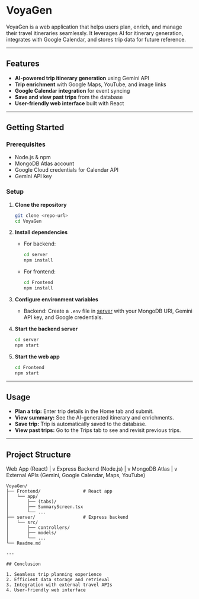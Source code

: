 # VoyaGen

VoyaGen is a web application that helps users plan, enrich, and manage their travel itineraries seamlessly. It leverages AI for itinerary generation, integrates with Google Calendar, and stores trip data for future reference.

---

## Features

- **AI-powered trip itinerary generation** using Gemini API
- **Trip enrichment** with Google Maps, YouTube, and image links
- **Google Calendar integration** for event syncing
- **Save and view past trips** from the database
- **User-friendly web interface** built with React

---

## Getting Started

### Prerequisites

- Node.js & npm
- MongoDB Atlas account
- Google Cloud credentials for Calendar API
- Gemini API key

### Setup

1. **Clone the repository**
    ```sh
    git clone <repo-url>
    cd VoyaGen
    ```

2. **Install dependencies**
    - For backend:
      ```sh
      cd server
      npm install
      ```
    - For frontend:
      ```sh
      cd Frontend
      npm install
      ```

3. **Configure environment variables**
    - Backend: Create a `.env` file in [server](http://_vscodecontentref_/0) with your MongoDB URI, Gemini API key, and Google credentials.

4. **Start the backend server**
    ```sh
    cd server
    npm start
    ```

5. **Start the web app**
    ```sh
    cd Frontend
    npm start
    ```

---

## Usage

- **Plan a trip:** Enter trip details in the Home tab and submit.
- **View summary:** See the AI-generated itinerary and enrichments.
- **Save trip:** Trip is automatically saved to the database.
- **View past trips:** Go to the Trips tab to see and revisit previous trips.

---

## Project Structure

Web App (React) | v Express Backend (Node.js) | v MongoDB Atlas | v External APIs (Gemini, Google Calendar, Maps, YouTube)

```plaintext
VoyaGen/ 
├── Frontend/                # React app 
│   └── app/ 
│       ├── (tabs)/ 
│       ├── SummaryScreen.tsx 
│       └── ... 
├── server/                  # Express backend 
│   └── src/ 
│       ├── controllers/ 
│       ├── models/ 
│       └── ... 
└── Readme.md

---

## Conclusion

1. Seamless trip planning experience  
2. Efficient data storage and retrieval  
3. Integration with external travel APIs  
4. User-friendly web interface  

